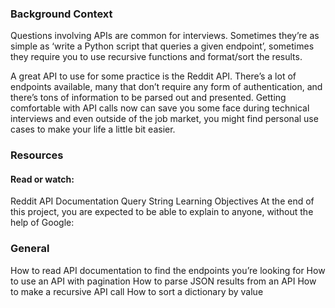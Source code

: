 ### Background Context
Questions involving APIs are common for interviews. Sometimes they’re as simple as ‘write a Python script that queries a given endpoint’, sometimes they require you to use recursive functions and format/sort the results.

A great API to use for some practice is the Reddit API. There’s a lot of endpoints available, many that don’t require any form of authentication, and there’s tons of information to be parsed out and presented. Getting comfortable with API calls now can save you some face during technical interviews and even outside of the job market, you might find personal use cases to make your life a little bit easier.

### Resources
#### Read or watch:

Reddit API Documentation
Query String
Learning Objectives
At the end of this project, you are expected to be able to explain to anyone, without the help of Google:

### General
How to read API documentation to find the endpoints you’re looking for
How to use an API with pagination
How to parse JSON results from an API
How to make a recursive API call
How to sort a dictionary by value